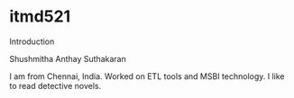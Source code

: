# itmd521

Introduction

Shushmitha Anthay Suthakaran

I am from Chennai, India. Worked on ETL tools and MSBI technology. I like to read detective novels.
